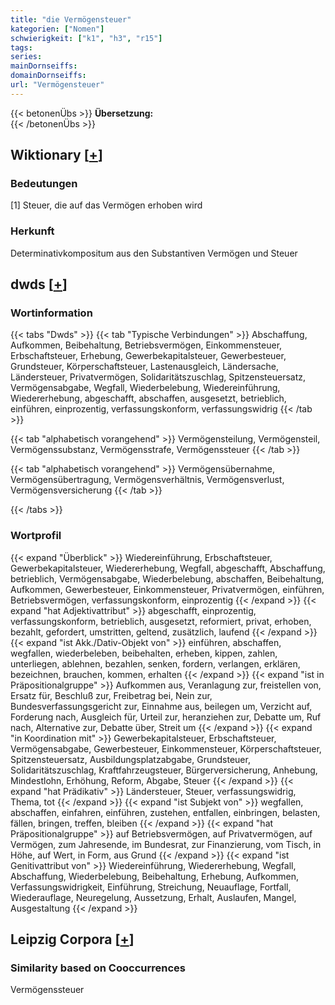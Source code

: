 ```yaml
---
title: "die Vermögensteuer"
kategorien: ["Nomen"]
schwierigkeit: ["k1", "h3", "r15"]
tags:
series:
mainDornseiffs:
domainDornseiffs:
url: "Vermögensteuer"
---
```


{{< betonenÜbs >}}
**Übersetzung:**  
{{< /betonenÜbs >}}

## Wiktionary [[+](https://de.wiktionary.org/wiki/Vermögensteuer)]

### Bedeutungen
[1] Steuer, die auf das Vermögen erhoben wird  

### Herkunft
Determinativkompositum aus den Substantiven Vermögen und Steuer  



## dwds [[+](https://www.dwds.de/wb/Vermögensteuer)]

### Wortinformation
{{< tabs "Dwds" >}}
{{< tab "Typische Verbindungen" >}}
Abschaffung, Aufkommen, Beibehaltung, Betriebsvermögen, Einkommensteuer, Erbschaftsteuer, Erhebung, Gewerbekapitalsteuer, Gewerbesteuer, Grundsteuer, Körperschaftsteuer, Lastenausgleich, Ländersache, Ländersteuer, Privatvermögen, Solidaritätszuschlag, Spitzensteuersatz, Vermögensabgabe, Wegfall, Wiederbelebung, Wiedereinführung, Wiedererhebung, abgeschafft, abschaffen, ausgesetzt, betrieblich, einführen, einprozentig, verfassungskonform, verfassungswidrig
{{< /tab >}}

{{< tab "alphabetisch vorangehend" >}}
Vermögensteilung, Vermögensteil, Vermögenssubstanz, Vermögensstrafe, Vermögenssteuer
{{< /tab >}}

{{< tab "alphabetisch vorangehend" >}}
Vermögensübernahme, Vermögensübertragung, Vermögensverhältnis, Vermögensverlust, Vermögensversicherung
{{< /tab >}}

{{< /tabs >}}

### Wortprofil
{{< expand "Überblick" >}} Wiedereinführung, Erbschaftsteuer, Gewerbekapitalsteuer, Wiedererhebung, Wegfall, abgeschafft, Abschaffung, betrieblich, Vermögensabgabe, Wiederbelebung, abschaffen, Beibehaltung, Aufkommen, Gewerbesteuer, Einkommensteuer, Privatvermögen, einführen, Betriebsvermögen, verfassungskonform, einprozentig {{< /expand >}}
{{< expand "hat Adjektivattribut" >}} abgeschafft, einprozentig, verfassungskonform, betrieblich, ausgesetzt, reformiert, privat, erhoben, bezahlt, gefordert, umstritten, geltend, zusätzlich, laufend {{< /expand >}}
{{< expand "ist Akk./Dativ-Objekt von" >}} einführen, abschaffen, wegfallen, wiederbeleben, beibehalten, erheben, kippen, zahlen, unterliegen, ablehnen, bezahlen, senken, fordern, verlangen, erklären, bezeichnen, brauchen, kommen, erhalten {{< /expand >}}
{{< expand "ist in Präpositionalgruppe" >}} Aufkommen aus, Veranlagung zur, freistellen von, Ersatz für, Beschluß zur, Freibetrag bei, Nein zur, Bundesverfassungsgericht zur, Einnahme aus, beilegen um, Verzicht auf, Forderung nach, Ausgleich für, Urteil zur, heranziehen zur, Debatte um, Ruf nach, Alternative zur, Debatte über, Streit um {{< /expand >}}
{{< expand "in Koordination mit" >}} Gewerbekapitalsteuer, Erbschaftsteuer, Vermögensabgabe, Gewerbesteuer, Einkommensteuer, Körperschaftsteuer, Spitzensteuersatz, Ausbildungsplatzabgabe, Grundsteuer, Solidaritätszuschlag, Kraftfahrzeugsteuer, Bürgerversicherung, Anhebung, Mindestlohn, Erhöhung, Reform, Abgabe, Steuer {{< /expand >}}
{{< expand "hat Prädikativ" >}} Ländersteuer, Steuer, verfassungswidrig, Thema, tot {{< /expand >}}
{{< expand "ist Subjekt von" >}} wegfallen, abschaffen, einfahren, einführen, zustehen, entfallen, einbringen, belasten, fällen, bringen, treffen, bleiben {{< /expand >}}
{{< expand "hat Präpositionalgruppe" >}} auf Betriebsvermögen, auf Privatvermögen, auf Vermögen, zum Jahresende, im Bundesrat, zur Finanzierung, vom Tisch, in Höhe, auf Wert, in Form, aus Grund {{< /expand >}}
{{< expand "ist Genitivattribut von" >}} Wiedereinführung, Wiedererhebung, Wegfall, Abschaffung, Wiederbelebung, Beibehaltung, Erhebung, Aufkommen, Verfassungswidrigkeit, Einführung, Streichung, Neuauflage, Fortfall, Wiederauflage, Neuregelung, Aussetzung, Erhalt, Auslaufen, Mangel, Ausgestaltung {{< /expand >}}

## Leipzig Corpora [[+](https://corpora.uni-leipzig.de/en/res?word=Vermögensteuer&corpusId=deu_newscrawl-public_2018)]


### Similarity based on Cooccurrences
Vermögenssteuer

